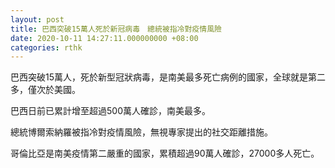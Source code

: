 ```yaml
---
layout: post
title: 巴西突破15萬人死於新冠病毒　總統被指冷對疫情風險
date: 2020-10-11 14:27:11.000000000 +08:00
categories: rthk
---
```


巴西突破15萬人，死於新型冠狀病毒，是南美最多死亡病例的國家，全球就是第二多，僅次於美國。

巴西日前已累計增至超過500萬人確診，南美最多。

總統博爾索納羅被指冷對疫情風險，無視專家提出的社交距離措施。

哥倫比亞是南美疫情第二嚴重的國家，累積超過90萬人確診，27000多人死亡。
